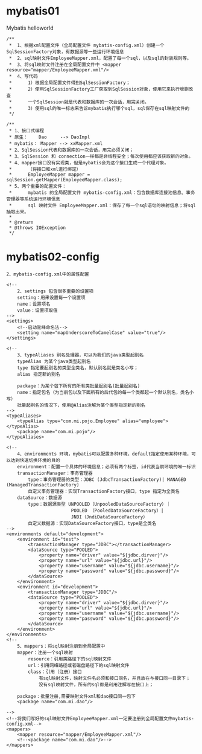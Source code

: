 # mybatis01
Mybatis helloworld


    /**
     *  1、根据xml配置文件（全局配置文件 mybatis-config.xml）创建一个SqlSessionFactory对象，有数据源等一些运行环境信息
     *  2、sql映射文件EmployeeMapper.xml，配置了每一个sql，以及sql的封装规则等。
     *  3、将sql映射文件注册在全局配置文件中 <mapper resource="mapper/EmployeeMapper.xml"/>
     *  4、写代码
     *      1）根据全局配置文件得到SqlSessionFactory；
     *      2）使用SqlSessionFactory工厂获取到SqlSession对象，使用它来执行增删改查
     *      一个SqlSession就是代表和数据库的一次会话，用完关闭。
     *      3）使用sql的唯一标志来告诉mybatis执行哪个sql，sql保存在sql映射文件的
     */

    /**
     * 1、接口式编程
     * 原生：    Dao     --> DaoImpl
     * mybatis： Mapper --> xxMapper.xml
     * 2、SqlSession代表和数据库的一次会话，用完必须关闭；
     * 3、SqlSession 和 connection一样都是非线程安全；每次使用都应该获取新的对象。
     * 4、mapper接口没有实现类，但是mybatis会为这个接口生成一个代理对象。
     *      （将接口和xml进行绑定）
     *      EmployeeMapper mapper = sqlSession.getMapper(EmployeeMapper.class);
     * 5、两个重要的配置文件：
     *      mybatis 的全局配置文件 mybatis-config.xml：包含数据库连接池信息、事务管理器等系统运行环境信息
     *      sql 映射文件 EmployeeMapper.xml：保存了每一个sql语句的映射信息；将sql 抽取出来。
     *
     * @return
     * @throws IOException
     */

# mybatis02-config
    2、mybatis-config.xml中的属性配置
<?xml version="1.0" encoding="UTF-8" ?>
<!DOCTYPE configuration
        PUBLIC "-//mybatis.org//DTD Config 3.0//EN"
        "http://mybatis.org/dtd/mybatis-3-config.dtd">
<configuration>
    <!--
        1、mybatis 可以使用properties来引入外部properties配置文件的内容；
        resource ：引入类路径下资源
        url ：引入网络路径或者磁盘路径下的资源
    -->
    <properties resource="properties/dbconfig.properties"></properties>

    <!--
        2、settings 包含很多重要的设置项
        setting：用来设置每一个设置项
        name：设置项名
        value：设置项取值
    -->
    <settings>
        <!--启动驼峰命名法-->
        <setting name="mapUnderscoreToCamelCase" value="true"/>
    </settings>

    <!--
        3、typeAliases 别名处理器，可以为我们的java类型起别名
        typeAlias 为某个java类型起别名
        type 指定要起别名的类型全类名，默认别名就是类名小写；
        alias 指定新的别名

        package：为某个包下所有的所有类批量起别名(批量起别名)
        name：指定包名（为当前包以及下面所有的后代包的每一个类都起一个默认别名，类名小写）
        批量起别名的情况下，使用@Alias注解为某个类型指定新的别名
    -->
    <typeAliases>
        <typeAlias type="com.mi.pojo.Employee" alias="employee"></typeAlias>
        <package name="com.mi.pojo"/>
    </typeAliases>

    <!--
        4、environments 环境，mybatis可以配置多种环境，default指定使用某种环境，可以达到快速切换环境的目的
        environment：配置一个具体的环境信息；必须有两个标签，id代表当前环境的唯一标识
        transactionManager：事务管理器
            type：事务管理器的类型：JDBC (JdbcTransactionFactory)| MANAGED (ManagedTransactionFactory)
            自定义事务管理器：实现TransactionFactory接口，type 指定为全类名
        dataSource：数据源
            type：数据源类型 UNPOOLED（UnpooledDataSourceFactory）｜
                            POOLED （PooledDataSourceFactory）|
                            JNDI（JndiDataSourceFactory）
            自定义数据源：实现DataSourceFactory接口，type是全类名
    -->
    <environments default="development">
        <environment id="test">
            <transactionManager type="JDBC"></transactionManager>
            <dataSource type="POOLED">
                <property name="driver" value="${jdbc.dirver}"/>
                <property name="url" value="${jdbc.url}"/>
                <property name="username" value="${jdbc.username}"/>
                <property name="password" value="${jdbc.password}"/>
            </dataSource>
        </environment>
        <environment id="development">
            <transactionManager type="JDBC"/>
            <dataSource type="POOLED">
                <property name="driver" value="${jdbc.dirver}"/>
                <property name="url" value="${jdbc.url}"/>
                <property name="username" value="${jdbc.username}"/>
                <property name="password" value="${jdbc.password}"/>
            </dataSource>
        </environment>
    </environments>
    <!--
        5、mappers：将sql映射注册到全局配置中
        mapper：注册一个sql映射
            resource：引用类路径下的sql映射文件
            url：引用网络路径或者磁盘路径下的sql映射文件
            class：引用（注册）接口
                有sql映射文件，映射文件名必须和接口同名，并且放在与接口同一目录下；
                没有sql映射文件，所有的sql都是利用注解写在接口上；

        package：批量注册,需要映射文件xml和dao接口同一包下
        <package name="com.mi.dao"/>

    -->
    <!--将我们写好的sql映射文件EmployeeMapper.xml一定要注册到全局配置文件mybatis-config.xml-->
    <mappers>
        <mapper resource="mapper/EmployeeMapper.xml"/>
        <!--<package name="com.mi.dao"/>-->
    </mappers>
</configuration>


